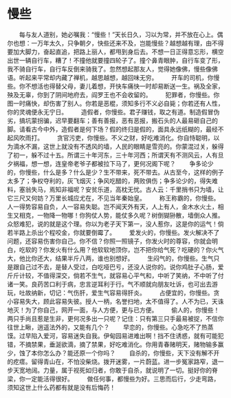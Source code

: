 # 慢些
　　每与友人道别，她必嘱我：“慢些！”天长日久，习以为常，并不放在心上。偶尔也想：一万年太久，只争朝夕，快些还来不及，岂能慢些？越想越有理，由不得要加大脚力，奋起直追，把路上丽人，都甩到身后去。不想一日正得意忘形，横空出世一辆自行车，糟了！不撞他就要撞四轮子了。撞个鼻青眼肿，自行车变了形，我不骑自行车，自行车反倒来骑我了。忽然想起那友人，觉得她像佛，慢些像佛语。听起来平常却内藏了禅机，越思越想，越回味无穷。 
　　开车的司机，你慢些。你不想活也得替父母，妻儿着想，开快车痛快一时却易断送一生。祸及全家，殃及无辜，你到了阴间地府去，阎罗王也不会收留的。 
　　犯罪者，你慢些。你图一时痛快，却伤害了别人。你若是恶棍，须知多行不义必自毙；你若还有人性，你的灵魂便永无宁日。 
　　造假者，你慢些。君子赚钱，取之有道。制造假冒伪劣，搞坑蒙拐骗，迟早要翻车；善有善报，恶有恶报，搬石头的人最易砸自己的脚。请看古今中外，造假者是何下场？假的终归是假的，面具永远纸糊的，最经不起风吹雨打。 
　　贪官污吏，你慢些。不义之财，好吃难消化。你自恃聪明，以为滴水不漏，这世上就没有不透风的墙，人民的眼睛是雪亮的。你蒙混过关，躲得了初一，躲不过十五。所谓三十年河东，三十年河西；所谓天有不测风云，人有旦夕祸福，想一想，连皇帝老爷子都被拉下马了，更何况阁下呢？ 
　　争多论少的，你慢些，什么是多？什么是少？生不带来，死不带去。从古至今，这样的例子太多了；争权夺利的，灰飞烟灭；争风吃醋的，两败俱伤；争多论少的，得失难料，塞翁失马，焉知非福呢？安贫乐道，高枕无忧。古人云：千里捎书只为墙，让它三尺又何妨？万里长城应尤在，不见当年秦始皇。 
　　称王称霸的，你慢些。人一得势容易自负，人一容易失聪。岂不闻天外有天，人上有人，金木水火土，相生又相克，一物降一物哪！你狗仗人势，能仗多久呢？树倒猢狲散，墙倒众人推。众怒难犯，说的就是这个理。你以为老子天下第一，没人惹你，这是你的运气！倘若半路上杀出个程咬金，你就要倒霉了。 
　　爱发火的，你慢些。发火解决不了问题，还容易伤害你自己。你不信？你照一照镜子，你发火时的尊容，你就会明白，吃软的？你发火有什么用？他软软地顶你，岂不把你给气死？吃硬的？你火气大，他比你还大，结果半斤八两，谁也别想好。 
　　生闷气的，你慢些。生气只是跟自己过不去，是替人受过，白吃哑巴亏，还没人说你的。说你鸡肚子心肠，爱斤斤计较，不值得深交，倘若不生气，就容易心平气和，中听了笑纳，不中听了付诸一笑。良药苦口利于病，忠言逆耳利于行。气不顺就向朋友吐诉，也可出去游玩，吐故纳新，切记：气伤肝，爱生气容易得肝炎。 
　　占便宜的，你慢些。贪小容易失大，顾此容易失彼。授人一柄，名誉扫地，太不值得了。人不为已，天诛地灭！为了你自己，网开一面，与人方便，更与已方便。 
　　偷人的，你慢些！两只手尚且惹是生非，更何况多出一只呢？记住：只有第三只手最易被捉，不信你往世上瞅，逍遥法外的，又能有几个？ 
　　早恋的，你慢些。心急吃不了热蒸馍。过早陷入爱河，容易迷失自我。伊甸园易进难出啊！挡不住诱惑，就有可能犯错，不摘禁果，垂涎欲滴，摘了禁果，好吃难消化。你用青春赌明天，赌物输多赢少，蚀了本你怎么办？能还原一个你吗？ 
　　自杀的，你慢些，天下没有解不开的疙瘩。留得青山在，不怕没柴烧。拨开迷雾，一片蔚蓝。进一步冤家路窄，退一步天宽地阔。力量，属于视死如归者，你敢于自杀，就说明了一切。挺好你的脊梁，你一定能活得很好。 
　　做任何事，都慢些为好。三思而后行，少走弯路，须知这世上什么药都有就是没有后悔药！
 